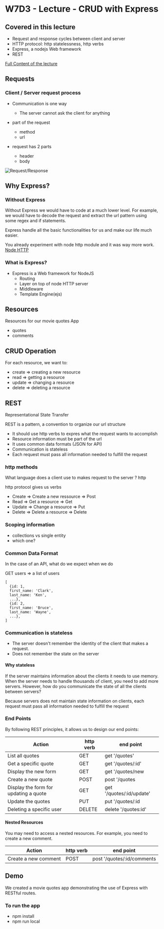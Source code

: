 # W7D3 - Lecture - CRUD with Express

## Covered in this lecture

- Request and response cycles between client and server
- HTTP protocol: http statelessness, http verbs
- Express, a nodejs Web framework
- REST

[Full Content of the lecture](./content.md)

## Requests

### Client / Server request process

- Communication is one way

  - The server cannot ask the client for anything

- part of the request

  - method
  - url

- request has 2 parts
  - header
  - body

![Request/Response](./pictures/http_request.png)

## Why Express?

### Without Express

Without Express we would have to code at a much lower level. For example, we would have to decode the request and extract the url pattern using some regex and if statements.

Express handle all the basic functionalities for us and make our life much easier.

You already experiment with node http module and it was way more work. [Node HTTP](https://nodejs.org/en/docs/guides/anatomy-of-an-http-transaction/)

### What is Express?

- Express is a Web framework for NodeJS
  - Routing
  - Layer on top of node HTTP server
  - Middleware
  - Template Engine(ejs)

## Resources

Resources for our movie quotes App

- quotes
- comments

## CRUD Operation

For each resource, we want to:

- create => creating a new resource
- read => getting a resource
- update => changing a resource
- delete => deleting a resource

## REST

Representational State Transfer

REST is a pattern, a convention to organize our url structure

- It should use http verbs to expres what the request wants to accomplish
- Resource information must be part of the url
- It uses common data formats (JSON for API)
- Communication is stateless
- Each request must pass all information needed to fulfill the request

### http methods

What language does a client use to makes request to the server ? http

http protocol gives us verbs

- Create => Create a new ressource => Post
- Read => Get a resource => Get
- Update => Change a resource => Put
- Delete => Delete a resource => Delete

### Scoping information

- collections vs single entity
- which one?

### Common Data Format

In the case of an API, what do we expect when we do

GET users => a list of users

```
[
  {id: 1,
  first_name: 'Clark',
  last_name: 'Ken',
  ...},
  {id: 2,
  first_name: 'Bruce',
  last_name: 'Wayne',
  ...},
]
```

### Communication is stateless

- The server doesn't remember the identity of the client that makes a request.
- Does not remember the state on the server

#### Why stateless

If the server maintains information about the clients it needs to use memory. When the server needs to handle thousands of client, you need to add more servers. However, how do you communicate the state of all the clients between servers?

Because servers does not maintain state information on clients, each request must pass all information needed to fulfill the request

### End Points

By following REST principles, it allows us to design our end points:

| Action                                | http verb | end point                |
| ------------------------------------- | --------- | ------------------------ |
| List all quotes                       | GET       | get '/quotes'            |
| Get a specific quote                  | GET       | get '/quotes/:id'        |
| Display the new form                  | GET       | get '/quotes/new         |
| Create a new quote                    | POST      | post '/quotes            |
| Display the form for updating a quote | GET       | get '/quotes/:id/update' |
| Update the quotes                     | PUT       | put '/quotes/:id         |
| Deleting a specific user              | DELETE    | delete '/quotes:id'      |

#### Nested Resources

You may need to access a nested resources. For example, you need to create a new comment.

| Action               | http verb | end point                  |
| -------------------- | --------- | -------------------------- |
| Create a new comment | POST      | post '/quotes/:id/comments |

## Demo

We created a movie quotes app demonstrating the use of Express with RESTful routes.

### To run the app

- npm install
- npm run local
